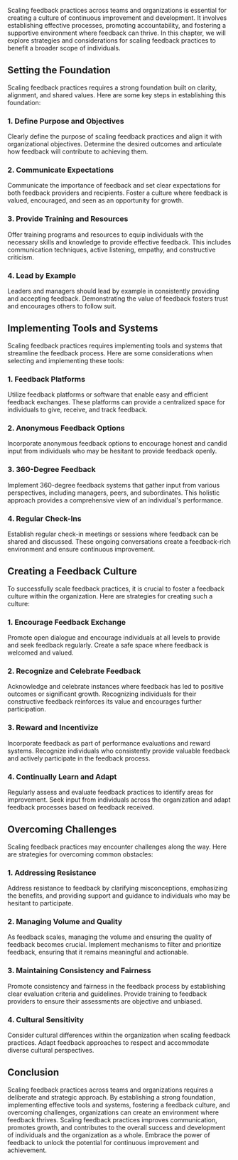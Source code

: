 
Scaling feedback practices across teams and organizations is essential for creating a culture of continuous improvement and development. It involves establishing effective processes, promoting accountability, and fostering a supportive environment where feedback can thrive. In this chapter, we will explore strategies and considerations for scaling feedback practices to benefit a broader scope of individuals.

**Setting the Foundation**
--------------------------

Scaling feedback practices requires a strong foundation built on clarity, alignment, and shared values. Here are some key steps in establishing this foundation:

### 1. **Define Purpose and Objectives**

Clearly define the purpose of scaling feedback practices and align it with organizational objectives. Determine the desired outcomes and articulate how feedback will contribute to achieving them.

### 2. **Communicate Expectations**

Communicate the importance of feedback and set clear expectations for both feedback providers and recipients. Foster a culture where feedback is valued, encouraged, and seen as an opportunity for growth.

### 3. **Provide Training and Resources**

Offer training programs and resources to equip individuals with the necessary skills and knowledge to provide effective feedback. This includes communication techniques, active listening, empathy, and constructive criticism.

### 4. **Lead by Example**

Leaders and managers should lead by example in consistently providing and accepting feedback. Demonstrating the value of feedback fosters trust and encourages others to follow suit.

**Implementing Tools and Systems**
----------------------------------

Scaling feedback practices requires implementing tools and systems that streamline the feedback process. Here are some considerations when selecting and implementing these tools:

### 1. **Feedback Platforms**

Utilize feedback platforms or software that enable easy and efficient feedback exchanges. These platforms can provide a centralized space for individuals to give, receive, and track feedback.

### 2. **Anonymous Feedback Options**

Incorporate anonymous feedback options to encourage honest and candid input from individuals who may be hesitant to provide feedback openly.

### 3. **360-Degree Feedback**

Implement 360-degree feedback systems that gather input from various perspectives, including managers, peers, and subordinates. This holistic approach provides a comprehensive view of an individual's performance.

### 4. **Regular Check-Ins**

Establish regular check-in meetings or sessions where feedback can be shared and discussed. These ongoing conversations create a feedback-rich environment and ensure continuous improvement.

**Creating a Feedback Culture**
-------------------------------

To successfully scale feedback practices, it is crucial to foster a feedback culture within the organization. Here are strategies for creating such a culture:

### 1. **Encourage Feedback Exchange**

Promote open dialogue and encourage individuals at all levels to provide and seek feedback regularly. Create a safe space where feedback is welcomed and valued.

### 2. **Recognize and Celebrate Feedback**

Acknowledge and celebrate instances where feedback has led to positive outcomes or significant growth. Recognizing individuals for their constructive feedback reinforces its value and encourages further participation.

### 3. **Reward and Incentivize**

Incorporate feedback as part of performance evaluations and reward systems. Recognize individuals who consistently provide valuable feedback and actively participate in the feedback process.

### 4. **Continually Learn and Adapt**

Regularly assess and evaluate feedback practices to identify areas for improvement. Seek input from individuals across the organization and adapt feedback processes based on feedback received.

**Overcoming Challenges**
-------------------------

Scaling feedback practices may encounter challenges along the way. Here are strategies for overcoming common obstacles:

### 1. **Addressing Resistance**

Address resistance to feedback by clarifying misconceptions, emphasizing the benefits, and providing support and guidance to individuals who may be hesitant to participate.

### 2. **Managing Volume and Quality**

As feedback scales, managing the volume and ensuring the quality of feedback becomes crucial. Implement mechanisms to filter and prioritize feedback, ensuring that it remains meaningful and actionable.

### 3. **Maintaining Consistency and Fairness**

Promote consistency and fairness in the feedback process by establishing clear evaluation criteria and guidelines. Provide training to feedback providers to ensure their assessments are objective and unbiased.

### 4. **Cultural Sensitivity**

Consider cultural differences within the organization when scaling feedback practices. Adapt feedback approaches to respect and accommodate diverse cultural perspectives.

**Conclusion**
--------------

Scaling feedback practices across teams and organizations requires a deliberate and strategic approach. By establishing a strong foundation, implementing effective tools and systems, fostering a feedback culture, and overcoming challenges, organizations can create an environment where feedback thrives. Scaling feedback practices improves communication, promotes growth, and contributes to the overall success and development of individuals and the organization as a whole. Embrace the power of feedback to unlock the potential for continuous improvement and achievement.
